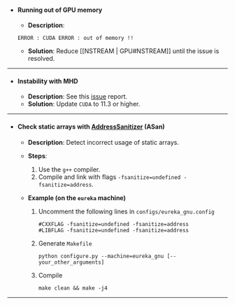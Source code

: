 * #### Running out of GPU memory
   * **Description**:
   ```
   ERROR : CUDA ERROR : out of memory !!
   ```
   * **Solution**: Reduce [[NSTREAM | GPU#NSTREAM]] until the issue is resolved.
* * *

* #### Instability with MHD
   * **Description**: See this [issue](https://github.com/gamer-project/gamer/issues/80#issuecomment-1030177067) report.
   * **Solution**: Update `CUDA` to 11.3 or higher.

* * *
* #### Check static arrays with [AddressSanitizer](https://github.com/google/sanitizers/wiki/AddressSanitizer) (ASan)
   * **Description**: Detect incorrect usage of static arrays.
   * **Steps**:
      1. Use the `g++` compiler.
      2. Compile and link with flags `-fsanitize=undefined -fsanitize=address`.

   * **Example (on the `eureka` machine)**
      1. Uncomment the following lines in `configs/eureka_gnu.config`
         ```
         #CXXFLAG -fsanitize=undefined -fsanitize=address
         #LIBFLAG -fsanitize=undefined -fsanitize=address
         ```
      2. Generate `Makefile`
         ```
         python configure.py --machine=eureka_gnu [--your_other_arguments]
         ```
      3. Compile
         ```
         make clean && make -j4
         ```
* * *
